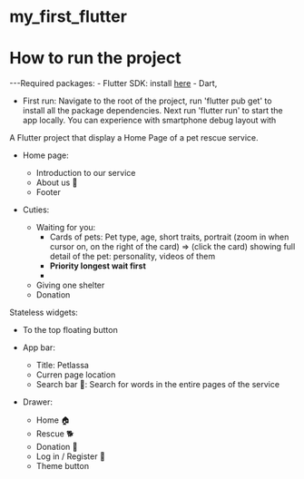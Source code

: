 # my_first_flutter

# How to run the project
  ---Required packages: 
    - Flutter SDK: install [here](https://docs.flutter.dev/get-started/install)
    - Dart, 
  - First run: Navigate to the root of the project, run 'flutter pub get' to install all the package dependencies. Next run 'flutter run' to start the app locally. You can experience with smartphone debug layout with 

A Flutter project that display a Home Page of a pet rescue service.

- Home page:
    - Introduction to our service
    - About us 📖
    - Footer

- Cuties:
    - Waiting for you:
        - Cards of pets: Pet type, age, short traits, portrait (zoom in when cursor on, on the right of the card) => (click the card) showing full detail of the pet: personality, videos of them
        - **Priority longest wait first** 
        - 
    - Giving one shelter
    - Donation

Stateless widgets:
- To the top floating button

- App bar:
    - Title: Petlassa
    - Curren page location
    - Search bar 🔎: Search for words in the entire pages of the service

- Drawer:
    - Home 🏠
    - Rescue 🐕
    - Donation 💸
    - Log in / Register 👋
    - Theme button

